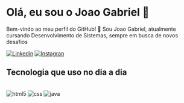 # Olá, eu sou o Joao Gabriel 🤙

Bem-vindo ao meu perfil do GitHub! 👋 Sou Joao Gabriel, atualmente cursando Desenvolvimento de Sistemas, sempre em busca de novos desafios



[![Linkedin](https://img.shields.io/badge/LinkedIn-0077B5?style=for-the-badge&logo=linkedin&logoColor=white)](https://www.linkedin.com/in/jo%C3%A3o-gabriel-8a6a91297?utm_source=share&utm_campaign=share_via&utm_content=profile&utm_medium=android_app )
[![Instagran](https://img.shields.io/badge/Instagram-E4405F?style=for-the-badge&logo=instagram&logoColor=white)](https://www.instagram.com/joaogabi_10?igsh=b2gyejA3NXNrdzJh )

## Tecnologia que uso no dia a dia

<div style="display: iline_block"><br>
    <img align="center" alt="html5" src="https://img.shields.io/badge/HTML-239120?style=for-the-badge&logo=html5&logoColor=white"> 
    <img align="center" alt="css" src="https://img.shields.io/badge/CSS-239120?&style=for-the-badge&logo=css3&logoColor=white"> 
    <img align="center" alt="java" src="https://img.shields.io/badge/JAVA-239120?&style=for-the-badge&logo=java&logoColor=white"> 

